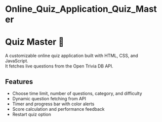 # Online_Quiz_Application_Quiz_Master
# Quiz Master 🧠
A customizable online quiz application built with HTML, CSS, and JavaScript.  
It fetches live questions from the Open Trivia DB API.

## Features
- Choose time limit, number of questions, category, and difficulty
- Dynamic question fetching from API
- Timer and progress bar with color alerts
- Score calculation and performance feedback
- Restart quiz option
